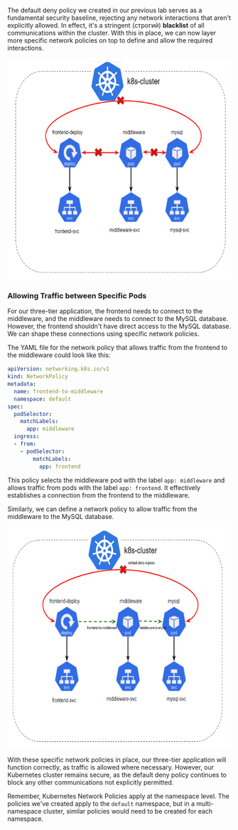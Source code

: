 The default deny policy we created in our previous lab serves as a fundamental security baseline, rejecting any network interactions that aren't explicitly allowed. In effect, it's a stringent (строгий) **blacklist** of all communications within the cluster. With this in place, we can now layer more specific network policies on top to define and allow the required interactions.

<img src="screen.png" width="700" height="500"><br>

### Allowing Traffic between Specific Pods

For our three-tier application, the frontend needs to connect to the middleware, and the middleware needs to connect to the MySQL database. However, the frontend shouldn't have direct access to the MySQL database. We can shape these connections using specific network policies.

The YAML file for the network policy that allows traffic from the frontend to the middleware could look like this:

```yaml
apiVersion: networking.k8s.io/v1
kind: NetworkPolicy
metadata:
  name: frontend-to-middleware
  namespace: default
spec:
  podSelector:
    matchLabels:
      app: middleware
  ingress:
  - from:
    - podSelector:
        matchLabels:
          app: frontend
```

This policy selects the middleware pod with the label `app: middleware` and allows traffic from pods with the label `app: frontend`. It effectively establishes a connection from the frontend to the middleware.

Similarly, we can define a network policy to allow traffic from the middleware to the MySQL database.

<img src="screen1.png" width="700" height="500"><br>

With these specific network policies in place, our three-tier application will function correctly, as traffic is allowed where necessary. However, our Kubernetes cluster remains secure, as the default deny policy continues to block any other communications not explicitly permitted.

Remember, Kubernetes Network Policies apply at the namespace level. The policies we've created apply to the `default` namespace, but in a multi-namespace cluster, similar policies would need to be created for each namespace.